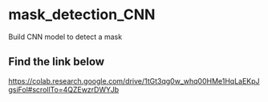 # mask_detection_CNN
Build CNN model to detect a mask
## Find the link below
https://colab.research.google.com/drive/1tGt3qg0w_whq00HMe1HqLaEKpJgsiFol#scrollTo=4QZEwzrDWYJb

